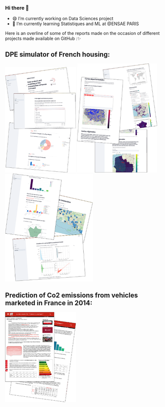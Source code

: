 ### Hi there 👋

- 😄 I’m currently working on Data Sciences project
- 🌱 I’m currently learning Statistiques and ML at @ENSAE PARIS

Here is an overline of some of the reports made on the occasion of different projects made available on GitHub :✨


## DPE simulator of French housing:
<img src="demo_App_1.png" alt="Demo App 01" width="230" /> <img src="demo_App_2.png" alt="Demo App 02" width="260" /> <img src="demo_App_3.png" alt="Demo App 03" width="285" />

## Prediction of Co2 emissions from vehicles marketed in France in 2014:
<img src="demo_rapport.png" alt="Demo R" width="230" />
